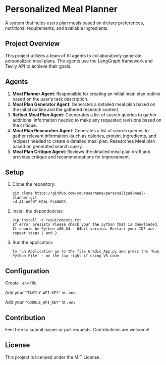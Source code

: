 # Personalized Meal Planner

A system that helps users plan meals based on dietary preferences, nutritional requirements, and available ingredients.

## Project Overview

This project utilizes a team of AI agents to collaboratively generate personalized meal plans. The agents use the LangGraph framework and Tavily API to achieve their goals.

## Agents

1. **Meal Planner Agent**: Responsible for creating an initial meal plan outline based on the user's task description.
2. **Meal Plan Generator Agent**: Generates a detailed meal plan based on the initial outline and the gathered research content.
3. **Reflect Meal Plan Agent**: Geenerates a list of search queries to gather additional information needed to make any requested revisions based on the critique.
4. **Meal Plan Researcher Agent**: Generates a list of search queries to gather relevant information (such as calories, protein, ingredients, and recipes) needed to create a detailed meal plan. Researches Meal plan based on generated search query.
5. **Meal Plan Critique Agent**: Reviews the detailed meal plan draft and provides critique and recommendations for improvement.

## Setup

1. Clone the repository:
    ```Terminal
    git clone https://github.com/yourusername/personalized-meal-planner.git
    cd AI-AGENT-MEAL-PLANNER
    ```


2. Install the dependencies:
    ```Terminal
    pip install -r requirements.txt
    If error presists Please check your the python that is donwloaded. 
    It should be Python x86_64 - 64bit version. Restart your IDE and repeat steps 1 and 2.
    ```

4. Run the application:
    ```Terminal
    To run Application go to the file Gradio_App.py and press the 'Run Python File' - on the top right if using VS code
    ```

## Configuration

Create `.env` file

Add your `"TAVILY_API_KEY"` in `.env`

Add your `"GOOGLE_API_KEY"` in `.env`

## Contribution

Feel free to submit issues or pull requests. Contributions are welcome!

## License

This project is licensed under the MIT License.
